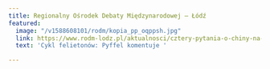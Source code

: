 ```yaml
---
title: Regionalny Ośrodek Debaty Międzynarodowej – Łódź
featured:
  image: "/v1588608101/rodm/kopia_pp_oqppsh.jpg"
  link: https://www.rodm-lodz.pl/aktualnosci/cztery-pytania-o-chiny-na-bialorusi/
  text: 'Cykl felietonów: Pyffel komentuje '

---
```

